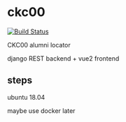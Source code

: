 # ckc00
[![Build Status](https://travis-ci.org/nosarthur/ckc00g.svg?branch=master)](https://travis-ci.org/nosarthur/ckc00g)

CKC00 alumni locator

django REST backend + vue2 frontend

## steps


ubuntu 18.04

maybe use docker later
